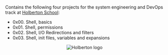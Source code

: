 Contains the following four projects for the system engineering and DevOps track at [Holberton School](https://www.holbertonschool.com/):

* 0x00. Shell, basics
* 0x01. Shell, permissions
* 0x02. Shell, I/O Redirections and filters
* 0x03. Shell, init files, variables and expansions

<p align="center">
  <img src="http://www.holbertonschool.com/holberton-logo.png" alt="Holberton logo">
</p>
